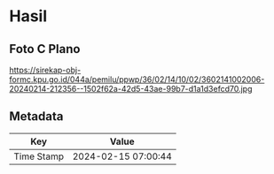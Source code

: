 # Hasil

## Foto C Plano

https://sirekap-obj-formc.kpu.go.id/044a/pemilu/ppwp/36/02/14/10/02/3602141002006-20240214-212356--1502f62a-42d5-43ae-99b7-d1a1d3efcd70.jpg


## Metadata

| Key        | Value               |
| ---------- | ------------------- |
| Time Stamp | 2024-02-15 07:00:44 |



